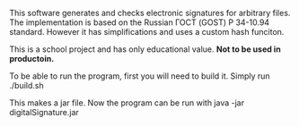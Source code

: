 This software generates and checks electronic signatures for arbitrary files.
The implementation is based on the Russian ГОСТ (GOST) Р 34-10.94 standard.
However it has simplifications and uses a custom hash funciton.

This is a school project and has only educational value. **Not to be used in productoin.**

To be able to run the program, first you will need to build it. Simply run
	./build.sh

This makes a jar file. Now the program can be run with
	java -jar  digitalSignature.jar	
